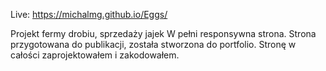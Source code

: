 Live: https://michalmg.github.io/Eggs/

Projekt fermy drobiu, sprzedaży jajek
W pełni responsywna strona. Strona przygotowana do publikacji, została stworzona do portfolio. Stronę w całości zaprojektowałem i zakodowałem.

